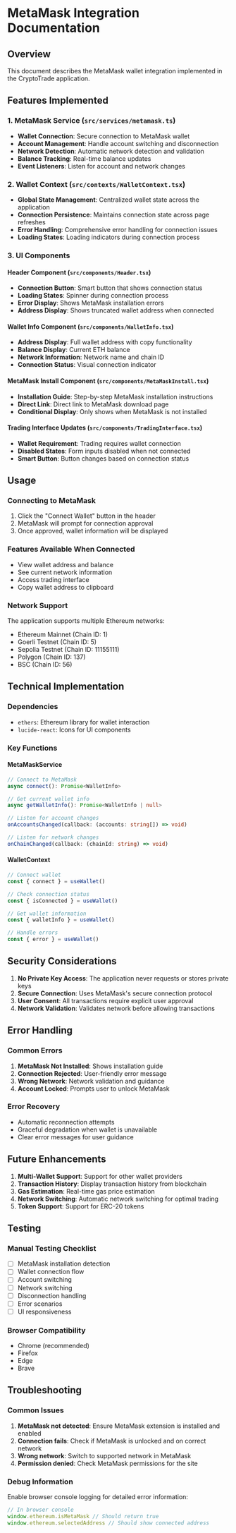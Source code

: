 # MetaMask Integration Documentation

## Overview
This document describes the MetaMask wallet integration implemented in the CryptoTrade application.

## Features Implemented

### 1. MetaMask Service (`src/services/metamask.ts`)
- **Wallet Connection**: Secure connection to MetaMask wallet
- **Account Management**: Handle account switching and disconnection
- **Network Detection**: Automatic network detection and validation
- **Balance Tracking**: Real-time balance updates
- **Event Listeners**: Listen for account and network changes

### 2. Wallet Context (`src/contexts/WalletContext.tsx`)
- **Global State Management**: Centralized wallet state across the application
- **Connection Persistence**: Maintains connection state across page refreshes
- **Error Handling**: Comprehensive error handling for connection issues
- **Loading States**: Loading indicators during connection process

### 3. UI Components

#### Header Component (`src/components/Header.tsx`)
- **Connection Button**: Smart button that shows connection status
- **Loading States**: Spinner during connection process
- **Error Display**: Shows MetaMask installation errors
- **Address Display**: Shows truncated wallet address when connected

#### Wallet Info Component (`src/components/WalletInfo.tsx`)
- **Address Display**: Full wallet address with copy functionality
- **Balance Display**: Current ETH balance
- **Network Information**: Network name and chain ID
- **Connection Status**: Visual connection indicator

#### MetaMask Install Component (`src/components/MetaMaskInstall.tsx`)
- **Installation Guide**: Step-by-step MetaMask installation instructions
- **Direct Link**: Direct link to MetaMask download page
- **Conditional Display**: Only shows when MetaMask is not installed

#### Trading Interface Updates (`src/components/TradingInterface.tsx`)
- **Wallet Requirement**: Trading requires wallet connection
- **Disabled States**: Form inputs disabled when not connected
- **Smart Button**: Button changes based on connection status

## Usage

### Connecting to MetaMask
1. Click the "Connect Wallet" button in the header
2. MetaMask will prompt for connection approval
3. Once approved, wallet information will be displayed

### Features Available When Connected
- View wallet address and balance
- See current network information
- Access trading interface
- Copy wallet address to clipboard

### Network Support
The application supports multiple Ethereum networks:
- Ethereum Mainnet (Chain ID: 1)
- Goerli Testnet (Chain ID: 5)
- Sepolia Testnet (Chain ID: 11155111)
- Polygon (Chain ID: 137)
- BSC (Chain ID: 56)

## Technical Implementation

### Dependencies
- `ethers`: Ethereum library for wallet interaction
- `lucide-react`: Icons for UI components

### Key Functions

#### MetaMaskService
```typescript
// Connect to MetaMask
async connect(): Promise<WalletInfo>

// Get current wallet info
async getWalletInfo(): Promise<WalletInfo | null>

// Listen for account changes
onAccountsChanged(callback: (accounts: string[]) => void)

// Listen for network changes
onChainChanged(callback: (chainId: string) => void)
```

#### WalletContext
```typescript
// Connect wallet
const { connect } = useWallet()

// Check connection status
const { isConnected } = useWallet()

// Get wallet information
const { walletInfo } = useWallet()

// Handle errors
const { error } = useWallet()
```

## Security Considerations

1. **No Private Key Access**: The application never requests or stores private keys
2. **Secure Connection**: Uses MetaMask's secure connection protocol
3. **User Consent**: All transactions require explicit user approval
4. **Network Validation**: Validates network before allowing transactions

## Error Handling

### Common Errors
1. **MetaMask Not Installed**: Shows installation guide
2. **Connection Rejected**: User-friendly error message
3. **Wrong Network**: Network validation and guidance
4. **Account Locked**: Prompts user to unlock MetaMask

### Error Recovery
- Automatic reconnection attempts
- Graceful degradation when wallet is unavailable
- Clear error messages for user guidance

## Future Enhancements

1. **Multi-Wallet Support**: Support for other wallet providers
2. **Transaction History**: Display transaction history from blockchain
3. **Gas Estimation**: Real-time gas price estimation
4. **Network Switching**: Automatic network switching for optimal trading
5. **Token Support**: Support for ERC-20 tokens

## Testing

### Manual Testing Checklist
- [ ] MetaMask installation detection
- [ ] Wallet connection flow
- [ ] Account switching
- [ ] Network switching
- [ ] Disconnection handling
- [ ] Error scenarios
- [ ] UI responsiveness

### Browser Compatibility
- Chrome (recommended)
- Firefox
- Edge
- Brave

## Troubleshooting

### Common Issues
1. **MetaMask not detected**: Ensure MetaMask extension is installed and enabled
2. **Connection fails**: Check if MetaMask is unlocked and on correct network
3. **Wrong network**: Switch to supported network in MetaMask
4. **Permission denied**: Check MetaMask permissions for the site

### Debug Information
Enable browser console logging for detailed error information:
```javascript
// In browser console
window.ethereum.isMetaMask // Should return true
window.ethereum.selectedAddress // Should show connected address
``` 